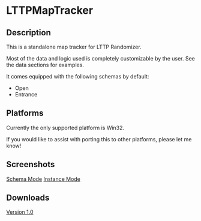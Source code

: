 # LTTPMapTracker

## Description

This is a standalone map tracker for LTTP Randomizer.

Most of the data and logic used is completely customizable by the user. See the data sections for examples.

It comes equipped with the following schemas by default:
- Open
- Entrance

## Platforms

Currently the only supported platform is Win32. 

If you would like to assist with porting this to other platforms, please let me know!

## Screenshots

[Schema Mode](https://i.imgur.com/lKRhiqU.png)
[Instance Mode](https://i.imgur.com/wkGjR7Q.png)

## Downloads

[Version 1.0](https://github.com/GeminiQvQ/LTTPMapTracker/releases/download/1.0/LTTPMapTracker.zip)